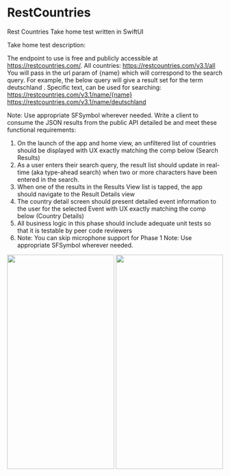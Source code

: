 # RestCountries
Rest Countries Take home test written in SwiftUI

Take home test description: 

The endpoint to use is free and publicly accessible at https://restcountries.com/.
All countries:
https://restcountries.com/v3.1/all
You will pass in the url param of {name} which will correspond to the search query. For example, the below query will give a result set
for the term deutschland .
Specific text, can be used for searching:
https://restcountries.com/v3.1/name/{name} https://restcountries.com/v3.1/name/deutschland

Note: Use appropriate SFSymbol wherever needed.
Write a client to consume the JSON results from the public API detailed be and meet these functional requirements:
1. On the launch of the app and home view, an unfiltered list of countries should be displayed with UX exactly matching the comp below
(Search Results)
2. As a user enters their search query, the result list should update in real-time (aka type-ahead search) when two or more characters
have been entered in the search.
3. When one of the results in the Results View list is tapped, the app should navigate to the Result Details view
4. The country detail screen should present detailed event information to the user for the selected Event with UX exactly matching the
comp below (Country Details)
5. All business logic in this phase should include adequate unit tests so that it is testable by peer code reviewers
7. Note: You can skip microphone support for Phase 1
Note: Use appropriate SFSymbol wherever needed.
<img src="https://github.com/heglinjon/RestCountries/assets/139373717/b784dae7-7d92-4501-be6f-b92926e7306c" width="250" height="500">
<img src="https://github.com/heglinjon/RestCountries/assets/139373717/b0ce21ae-507a-4398-9a7a-9d79ac24d71a" width="250" height="500">





